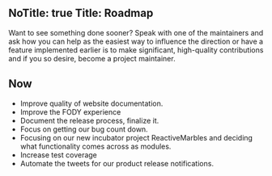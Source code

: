 NoTitle: true
Title: Roadmap
---

Want to see something done sooner? Speak with one of the maintainers and ask how you can help as the easiest way to influence the direction or have a feature implemented earlier is to make significant, high-quality contributions and if you so desire, become a project maintainer.

## Now
- Improve quality of website documentation.
- Improve the FODY experience
- Document the release process, finalize it.
- Focus on getting our bug count down.
- Focusing on our new incubator project ReactiveMarbles and deciding what functionality comes across as modules.
- Increase test coverage
- Automate the tweets for our product release notifications.
